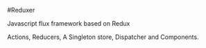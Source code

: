 #Reduxer

Javascript flux framework based on Redux

Actions, Reducers, A Singleton store, Dispatcher and Components.
